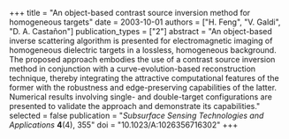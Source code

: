 +++
title = "An object-based contrast source inversion method for homogeneous targets"
date = 2003-10-01
authors = ["H. Feng", "V. Galdi", "D. A. Castañon"]
publication_types = ["2"]
abstract = "An object-based inverse scattering algorithm is presented for electromagnetic imaging of homogeneous dielectric targets in a lossless, homogeneous background. The proposed approach embodies the use of a contrast source inversion method in conjunction with a curve-evolution-based reconstruction technique, thereby integrating the attractive computational features of the former with the robustness and edge-preserving capabilities of the latter. Numerical results involving single- and double-target configurations are presented to validate the approach and demonstrate its capabilities."
selected = false
publication = "*Subsurface Sensing Technologies and Applications* **4**(4), 355"
doi = "10.1023/A:1026356716302"
+++
